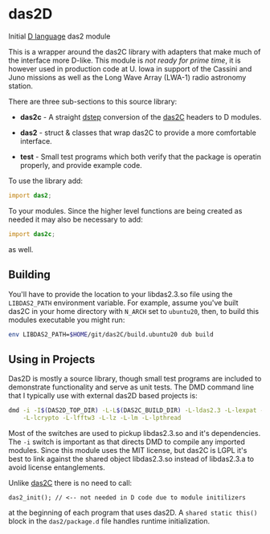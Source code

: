 # das2D 
Initial [D language](https://dlang.org/) das2 module

This is a wrapper around the das2C library with adapters that make much of
the interface more D-like.  This module is *not ready for prime time*, it is
however used in production code at U. Iowa in support of the Cassini and Juno 
missions as well as the Long Wave Array (LWA-1) radio astronomy station.

There are three sub-sections to this source library:

* **das2c** - A straight [dstep](https://github.com/jacob-carlborg/dstep)
  conversion of the [das2C](https://github.com/das-developers/das2C) headers
  to D modules.
			 
* **das2** - struct & classes that wrap das2C to provide a more comfortable
  interface.
  
*  **test** - Small test programs which both verify that the package is
  operatin properly, and provide example code.
  
To use the library add:
```d
import das2;
```
To your modules.  Since the higher level functions are being created as needed
it may also be necessary to add:
```d
import das2c;
```
as well.


## Building

You'll have to provide the location to your libdas2.3.so file using the
`LIBDAS2_PATH` environment variable.  For example, assume you've built das2C
in your home directory with `N_ARCH` set to `ubuntu20`, then, to build this
modules executable you might run:

```bash
env LIBDAS2_PATH=$HOME/git/das2C/build.ubuntu20 dub build
```

## Using in Projects

Das2D is mostly a source library, though small test programs are included to 
demonstrate functionality and serve as unit tests.  The DMD command line that
I typically use with external das2D based projects is:
```bash
dmd -i -I$(DAS2D_TOP_DIR) -L-L$(DAS2C_BUILD_DIR) -L-ldas2.3 -L-lexpat -L-lssl \
    -L-lcrypto -L-lfftw3 -L-lz -L-lm -L-lpthread
```
Most of the switches are used to pickup libdas2.3.so and it's dependencies.  The
`-i` switch is important as that directs DMD to compile any imported modules. 
Since this module uses the MIT license, but das2C is LGPL it's best to link against
the shared object libdas2.3.so instead of libdas2.3.a to avoid license entanglements.

Unlike [das2C](https://github.com/das-developers/das2C) there is no need to call:
```
das2_init(); // <-- not needed in D code due to module initilizers
```
at the beginning of each program that uses das2D.  A `shared static this()` 
block in the `das2/package.d` file handles runtime initialization.




